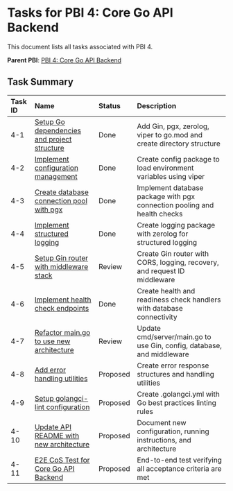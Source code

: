 # Tasks for PBI 4: Core Go API Backend

This document lists all tasks associated with PBI 4.

**Parent PBI**: [PBI 4: Core Go API Backend](./prd.md)

## Task Summary

| Task ID | Name                                                          | Status   | Description                                                       |
| :------ | :------------------------------------------------------------ | :------- | :---------------------------------------------------------------- |
| 4-1     | [Setup Go dependencies and project structure](./4-1.md)       | Done | Add Gin, pgx, zerolog, viper to go.mod and create directory structure |
| 4-2     | [Implement configuration management](./4-2.md)                | Done | Create config package to load environment variables using viper |
| 4-3     | [Create database connection pool with pgx](./4-3.md)          | Done | Implement database package with pgx connection pooling and health checks |
| 4-4     | [Implement structured logging](./4-4.md)                      | Done | Create logging package with zerolog for structured logging |
| 4-5     | [Setup Gin router with middleware stack](./4-5.md)            | Review | Create Gin router with CORS, logging, recovery, and request ID middleware |
| 4-6     | [Implement health check endpoints](./4-6.md)                  | Done | Create health and readiness check handlers with database connectivity |
| 4-7     | [Refactor main.go to use new architecture](./4-7.md)          | Review | Update cmd/server/main.go to use Gin, config, database, and middleware |
| 4-8     | [Add error handling utilities](./4-8.md)                      | Proposed | Create error response structures and handling utilities |
| 4-9     | [Setup golangci-lint configuration](./4-9.md)                 | Proposed | Create .golangci.yml with Go best practices linting rules |
| 4-10    | [Update API README with new architecture](./4-10.md)          | Proposed | Document new configuration, running instructions, and architecture |
| 4-11    | [E2E CoS Test for Core Go API Backend](./4-11.md)            | Proposed | End-to-end test verifying all acceptance criteria are met |

